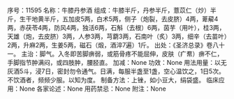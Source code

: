 序号：11595
名称：牛膝丹参酒
组成：牛膝半斤，丹参半斤，薏苡仁（炒）半斤，生干地黄半斤，五加皮5两，白术5两，侧子（炮裂，去皮脐）4两，萆薢4两，赤茯苓4两，防风4两，独活6两，石斛（去根）6两，茵芋（用叶），桂3两，天雄（炮，去皮脐）3两，人参3两，芎藭3两，石南叶（炙）3两，细辛（去苗叶）2两，升麻2两，生姜5两，磁石（煅，酒淬7遍）1斤。
出处：《圣济总录》卷八十一。
主治：脚气。入冬即苦脚痹弱，或筋骨疼不能屈伸，皮肤（疒帬）痹不仁，手脚指节肿满闷，或四肢肿，腰胫直。
加减：None
功效：None
用法用量：以无灰酒5斗，浸7日，密封勿令通气。日满，每服半盏至1盏，空心温饮之，1日5次。不饮酒者，频频少服。以知为度。
制备方法：上锉，如小豆大，绢袋盛。
临床应用：None
各家论述：None
用药禁忌：None
附注：None
